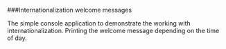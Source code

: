 ###Internationalization welcome messages

The simple console application to demonstrate the working with internationalization. Printing the welcome message depending on the time of day. 
 